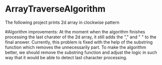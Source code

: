# ArrayTraverseAlgorithm
The following project prints 2d array in clockwise pattern

#Algorithm improvements:
At the moment when the algorithm finishes processing the last charater of the 2d array, it still adds the "," and " " to the final answer.
Currently, this problem is fixed with the help of the substring function which removes the unnecessarily part. To make the algorithm better,
we should remove the substring function and adjust the logic in such way that it would be able to detect last character processing.
